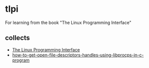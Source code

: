 # tlpi
For learning from the book "The Linux Programming Interface"

## collects

* [The Linux Programming Interface](https://man7.org/tlpi/)
* [how-to-get-open-file-descriptors-handles-using-libprocps-in-c-program](https://unix.stackexchange.com/questions/641189/how-to-get-open-file-descriptors-handles-using-libprocps-in-c-program)